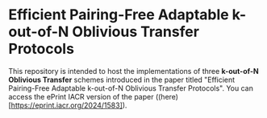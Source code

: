 # Efficient Pairing-Free Adaptable k-out-of-N Oblivious Transfer Protocols

This repository is intended to host the implementations of three **k-out-of-N Oblivious Transfer** schemes introduced in the paper titled "Efficient Pairing-Free Adaptable k-out-of-N Oblivious Transfer Protocols". You can access the ePrint IACR version of the paper ((here)[https://eprint.iacr.org/2024/1583]).

